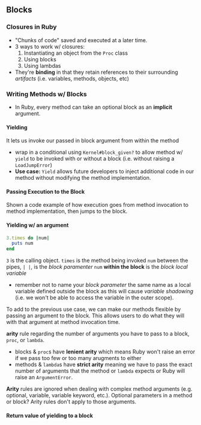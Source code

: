 ## Blocks
### Closures in Ruby
* "Chunks of code" saved and executed at a later time.
* 3 ways to work w/ closures:
  1. Instantiating an object from the `Proc` class
  2. Using blocks
  3. Using lambdas
* They're **binding** in that they retain references to their surrounding *artifacts* (i.e. variables, methods, objects, etc)


### Writing Methods w/ Blocks
* In Ruby, every method can take an optional block as an **implicit** argument.

#### Yielding
It lets us invoke our passed in block argument from within the method
* wrap in a conditional using `Kernel#block_given?` to allow method w/ `yield` to be invoked with or without a block (i.e. without raising a `LoadJumpError`)
* **Use case:** `Yield` allows future developers to inject additional code in our method without modifying the method implementation.

#### Passing Execution to the Block
Shown a code example of how execution goes from method invocation to method implementation, then jumps to the block.

#### Yielding w/ an argument
```ruby
3.times do |num|
  puts num
end
```
`3` is the calling object.
`times` is the method being invoked
`num` between the pipes, `| |`, is the *block paramenter*
`num` **within the block** is the *block local variable*

* remember not to name your *block parameter* the same name as a local variable defined outside the block as this will cause *variable shadowing* (i.e. we won't be able to access the variable in the outer scope).

To add to the previous use case, we can make our methods flexible by passing an argument to the block. This allows users to do what they will with that argument at method invocation time.

**arity** rule regarding the number of arguments you have to pass to a block, `proc`, or `lambda`.
  * blocks & `proc`s have **lenient arity** which means Ruby won't raise an error if we pass too few or too many arugments to either
  * methods & `lambda`s have **strict arity** meaning we have to pass the exact number of arguments that the method or `lambda` expects or Ruby will raise an `ArgumentError`.

**Arity** rules are ignored when dealing with complex method arguments (e.g. optional, variable, variable keyword, etc.). Optional parameters in a method or block? Arity rules don't apply to those arguments.


#### Return value of yielding to a block

